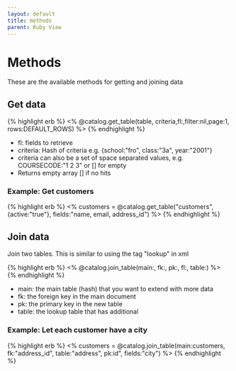 ```yaml
---
layout: default
title: methods
parent: Ruby View
---
```

# Methods
These are the available methods for getting and joining data

## Get data
{% highlight erb %}
<% @catalog.get_table(table, criteria,fl:,filter:nil,page:1, rows:DEFAULT_ROWS) %>
{% endhighlight %}
- fl: fields to retrieve
- criteria: Hash of criteria e.g. {school:"fro", class:"3a", year:"2001"}
- criteria can also be a set of space separated values, e.g. COURSECODE:"1 2 3" or [] for empty
- Returns empty array [] if no hits

### Example: Get customers
{% highlight erb %}
<% customers = @catalog.get_table("customers", {active:"true"}, fields:"name, email, address_id") %>
{% endhighlight %}

## Join data
Join two tables. This is similar to using the tag "lookup" in xml

{% highlight erb %}
<% @catalog.join_table(main:, fk:, pk:, fl:, table:) %>
{% endhighlight %}
- main: the main table (hash) that you want to extend with more data
- fk: the foreign key in the main document
- pk: the primary key in the new table
- table: the lookup table that has additional

### Example: Let each customer have a city
{% highlight erb %}
<% customers = @catalog.join_table(main:customers, fk:"address_id", table:"address", pk:id", fields:"city") %>
{% endhighlight %}

